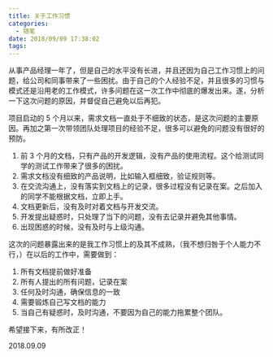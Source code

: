 ```yaml
---
title: 关于工作习惯
categories:
  - 随笔
date: 2018/09/09 17:38:02
tags:
---
```


从事产品经理一年了，但是自己的水平没有长进，并且还因为自己工作习惯上的问题，给公司和同事带来了一些困扰。由于自己的个人经验不足，并且很多的习惯与模式还是沿用老的工作模式，许多问题在这一次工作中彻底的爆发出来。遂，分析一下这次问题的原因，并督促自己避免以后再犯。

项目启动的 5 个月以来，需求文档一直处于不细致的状态，是这次问题的主要原因。再加之第一次带领团队处理项目的经验不足，很多可以避免的问题没有很好的预防。

1. 前 3 个月的文档，只有产品的开发逻辑，没有产品的使用流程。这个给测试同学的测试工作带来了很多的困扰。
2. 需求文档没有细致的产品说明，比如输入框细致，验证规则等。
3. 在交流沟通上，没有落实到文档上的记录，很多过程没有记录在案。之后加入的同学不能根据文档，立即上手。
4. 文档更新后，没有及时对着文档与开发交流。
5. 开发提出疑惑时，只处理了当下的问题，没有去记录并避免其他事情。
6. 出现困惑的时候，没有及时与上级沟通。

这次的问题暴露出来的是我工作习惯上的及其不成熟，（我不想归咎于个人能力不行，）在以后的工作中，需要做到：

1. 所有文档提前做好准备
2. 所有人提出的所有问题，记录在案
3. 任何及时沟通，确保信息的一致
4. 需要锻炼自己写文档的能力
5. 当自己有疑惑时，及时沟通，不要因为自己的能力拖累整个团队。

希望接下来，有所改正！

2018.09.09
